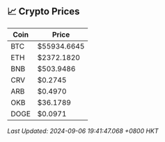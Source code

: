 ## 📈 Crypto Prices

| Coin | Price |
| ---- | ----- |
| BTC | $55934.6645 |
| ETH | $2372.1820 |
| BNB | $503.9486 |
| CRV | $0.2745 |
| ARB | $0.4970 |
| OKB | $36.1789 |
| DOGE | $0.0971 |

_Last Updated: 2024-09-06 19:41:47.068 +0800 HKT_